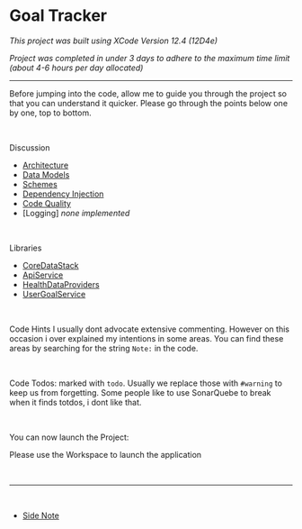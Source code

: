 #  Goal Tracker

_This project was built using XCode Version 12.4 (12D4e)_

_Project was completed in under 3 days to adhere to the maximum time limit (about 4-6 hours per day allocated)_

---

Before jumping into the code, allow me to guide you through the project so that you can understand it quicker.
Please go through the points below one by one, top to bottom.

<br>

Discussion
- [Architecture](https://github.com/georgesjamous/GoalTracker/blob/master/README.ARCHITECTURE.md)
- [Data Models](https://github.com/georgesjamous/GoalTracker/blob/master/README.MODELS.md)
- [Schemes](https://github.com/georgesjamous/GoalTracker/blob/master/README.SCHEMES.md)
- [Dependency Injection](https://github.com/georgesjamous/GoalTracker/blob/master/README.DI.md)
- [Code Quality](https://github.com/georgesjamous/GoalTracker/blob/master/README.CODE.md)
- [Logging] _none implemented_

<br>

Libraries
- [CoreDataStack](https://github.com/georgesjamous/GoalTracker/blob/master/CoreDataStack)
- [ApiService](https://github.com/georgesjamous/GoalTracker/blob/master/ApiCall)
- [HealthDataProviders](https://github.com/georgesjamous/GoalTracker/blob/master/HealthDataProvider)
- [UserGoalService](https://github.com/georgesjamous/GoalTracker/blob/master/UserGoalsService)

<br>

Code Hints
  I usually dont advocate extensive commenting. However on this occasion i over explained my intentions in some areas. 
  You can find these areas by searching for the string `Note:` in the code.

<br>

Code Todos: 
  marked with `todo`. Usually we replace those with `#warning` to keep us from forgetting.
  Some people like to use SonarQuebe to break when it finds totdos, i dont like that.

<br>

You can now launch the Project: 

  Please use the Workspace to launch the application

<br>

---

<br>

- [Side Note](https://github.com/georgesjamous/GoalTracker/blob/master/README.SIDENOTE.md)


